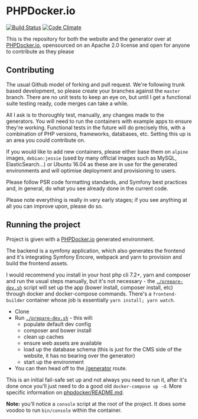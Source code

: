 PHPDocker.io
============

[![Build Status](https://semaphoreci.com/api/v1/phpdockerio/phpdocker-io/branches/dev/badge.svg)](https://semaphoreci.com/phpdockerio/phpdocker-io)
[![Code Climate](https://codeclimate.com/github/phpdocker-io/phpdocker.io/badges/gpa.svg)](https://codeclimate.com/github/phpdocker-io/phpdocker.io)

This is the repository for both the website and the generator over at [PHPDocker.io](http://phpdocker.io), opensourced on an Apache 2.0 license and open for anyone to contribute as they please

Contributing
------------

The usual Github model of forking and pull request. We're following trunk based development, so please create your branches against the `master` branch. There are no unit tests to keep an eye on, but until I get a functional suite testing ready, code merges can take a while.

All I ask is to thoroughly test, manually, any changes made to the generators. You will need to run the containers with example apps to ensure they're working. Functional tests in the future will do precisely this, with a combination of PHP versions, frameworks, databases, etc. Setting this up is an area you could contribute on.

If you would like to add new containers, please either base them on `alpine` images, `debian:jessie` (used by many official images such as MySQL, ElasticSearch...) or Ubuntu 16.04 as these are in use for the generated environments and will optimise deployment and provisioning to users.

Please follow PSR code formatting standards, and Symfony best practices and, in general, do what you see already done in the current code.

Please note everything is really in very early stages; if you see anything at all you can improve upon, please do so.

Running the project
-------------------

Project is given with a [PHPDocker.io](http://phpdocker.io) generated environment. 

The backend is a symfony application, which also generates the frontend and it's integrating Symfony Encore, webpack and yarn to provision and build the frontend assets.

I would recommend you install in your host php cli 7.2+, yarn and composer and run the usual steps manually, but it's not necessary - the [`./prepare-dev.sh`](prepare-dev.sh) script will set up the app (bower install, composer install, etc) through docker and docker-compose commands. There's a `frontend-builder` container whose job is essentially `yarn install; yarn watch`.

  * Clone
  * Run [`./prepare-dev.sh`](prepare-dev.sh) - this will:
     * populate default dev config
     * composer and bower install
     * clean up caches
     * ensure web assets are available
     * load up the database schema (this is just for the CMS side of the website, it has no bearing over the generator)
     * start up the environment
  * You can then head off to the [/generator](http://localhost:10000/generator) route.

This is an initial fail-safe set up and not always you need to run it, after it's done once you'll just need to do a good old `docker-compose up -d`. More specific information on [phpdocker/README.md](phpdocker/README.md).

**Note:** you'll notice a `console` script at the root of the project. It does some voodoo to run `bin/console` within the container.
